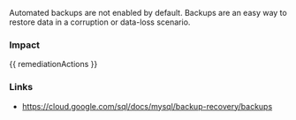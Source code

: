 
Automated backups are not enabled by default. Backups are an easy way to restore data in a corruption or data-loss scenario.


### Impact
<!-- Add Impact here -->

<!-- DO NOT CHANGE -->
{{ remediationActions }}

### Links
- https://cloud.google.com/sql/docs/mysql/backup-recovery/backups


